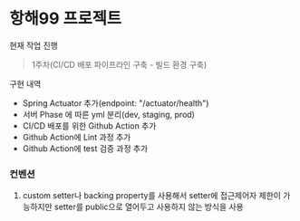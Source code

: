 # 항해99 프로젝트

현재 작업 진행 
> 1주차(CI/CD 배포 파이프라인 구축 - 빌드 환경 구축)

구현 내역
* Spring Actuator 추가(endpoint: "/actuator/health")
* 서버 Phase 에 따른 yml 분리(dev, staging, prod)
* CI/CD 배포를 위한 Github Action 추가
* Github Action에 Lint 과정 추가
* Github Action에 test 검증 과정 추가

### 컨벤션
1. custom setter나 backing property를 사용해서 setter에 접근제어자 제한이 가능하지만 setter를 public으로 열어두고 사용하지 않는 방식을 사용
